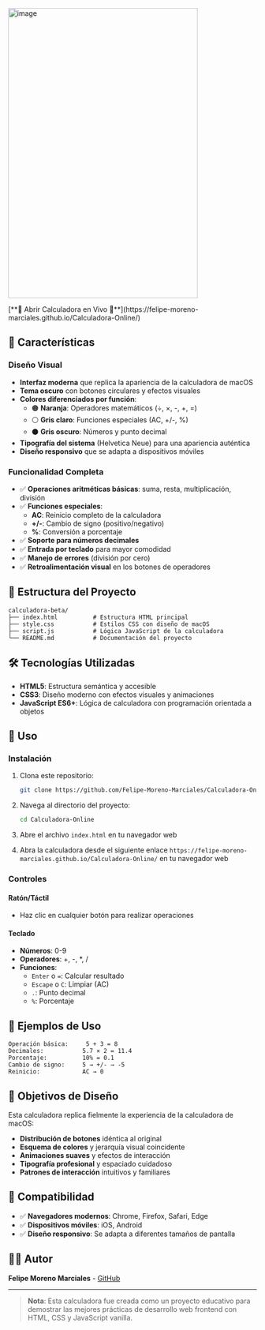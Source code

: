 <img width="384" height="588" alt="image" src="https://github.com/user-attachments/assets/d14a7b85-3f19-41c8-bace-1ea1699e3153" />

<p>
[**🚀 Abrir Calculadora en Vivo 🚀**](https://felipe-moreno-marciales.github.io/Calculadora-Online/)


## 🚀 Características

### **Diseño Visual**
- **Interfaz moderna** que replica la apariencia de la calculadora de macOS
- **Tema oscuro** con botones circulares y efectos visuales
- **Colores diferenciados por función**:
  - 🟠 **Naranja**: Operadores matemáticos (÷, ×, -, +, =)
  - ⚪ **Gris claro**: Funciones especiales (AC, +/-, %)
  - ⚫ **Gris oscuro**: Números y punto decimal
- **Tipografía del sistema** (Helvetica Neue) para una apariencia auténtica
- **Diseño responsivo** que se adapta a dispositivos móviles

### **Funcionalidad Completa**
- ✅ **Operaciones aritméticas básicas**: suma, resta, multiplicación, división
- ✅ **Funciones especiales**:
  - **AC**: Reinicio completo de la calculadora
  - **+/-**: Cambio de signo (positivo/negativo)
  - **%**: Conversión a porcentaje
- ✅ **Soporte para números decimales**
- ✅ **Entrada por teclado** para mayor comodidad
- ✅ **Manejo de errores** (división por cero)
- ✅ **Retroalimentación visual** en los botones de operadores

## 📁 Estructura del Proyecto

```
calculadora-beta/
├── index.html          # Estructura HTML principal
├── style.css           # Estilos CSS con diseño de macOS
├── script.js           # Lógica JavaScript de la calculadora
└── README.md           # Documentación del proyecto
```

## 🛠️ Tecnologías Utilizadas

- **HTML5**: Estructura semántica y accesible
- **CSS3**: Diseño moderno con efectos visuales y animaciones
- **JavaScript ES6+**: Lógica de calculadora con programación orientada a objetos

## 🚀 Uso

### Instalación
1. Clona este repositorio:
   ```bash
   git clone https://github.com/Felipe-Moreno-Marciales/Calculadora-Online
   ```
2. Navega al directorio del proyecto:
   ```bash
   cd Calculadora-Online
   ```
3. Abre el archivo `index.html` en tu navegador web

4. Abra la calculadora desde el siguiente enlace `https://felipe-moreno-marciales.github.io/Calculadora-Online/` en tu navegador web

### Controles

#### **Ratón/Táctil**
- Haz clic en cualquier botón para realizar operaciones

#### **Teclado**
- **Números**: 0-9
- **Operadores**: +, -, *, /
- **Funciones**:
  - `Enter` o `=`: Calcular resultado
  - `Escape` o `C`: Limpiar (AC)
  - `.`: Punto decimal
  - `%`: Porcentaje

## 🧪 Ejemplos de Uso

```
Operación básica:     5 + 3 = 8
Decimales:           5.7 × 2 = 11.4
Porcentaje:          10% = 0.1
Cambio de signo:     5 → +/- → -5
Reinicio:            AC → 0
```

## 🎯 Objetivos de Diseño

Esta calculadora replica fielmente la experiencia de la calculadora de macOS:
- **Distribución de botones** idéntica al original
- **Esquema de colores** y jerarquía visual coincidente
- **Animaciones suaves** y efectos de interacción
- **Tipografía profesional** y espaciado cuidadoso
- **Patrones de interacción** intuitivos y familiares

## 📱 Compatibilidad

- ✅ **Navegadores modernos**: Chrome, Firefox, Safari, Edge
- ✅ **Dispositivos móviles**: iOS, Android
- ✅ **Diseño responsivo**: Se adapta a diferentes tamaños de pantalla

## 👨‍💻 Autor

**Felipe Moreno Marciales** - [GitHub](https://github.com/Felipe-Moreno-Marciales)

---

> **Nota**: Esta calculadora fue creada como un proyecto educativo para demostrar las mejores prácticas de desarrollo web frontend con HTML, CSS y JavaScript vanilla.
